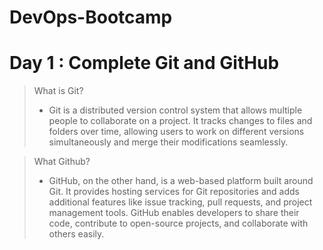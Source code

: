 # DevOps-Bootcamp

# Day 1 : Complete Git and GitHub

> What is Git? 
>* Git is a distributed version control system that allows multiple people to collaborate on a project. It tracks changes to files and folders over time, allowing users to work on different versions simultaneously and merge their modifications seamlessly.

> What Github? 
>* GitHub, on the other hand, is a web-based platform built around Git. It provides hosting services for Git repositories and adds additional features like issue tracking, pull requests, and project management tools. GitHub enables developers to share their code, contribute to open-source projects, and collaborate with others easily.
